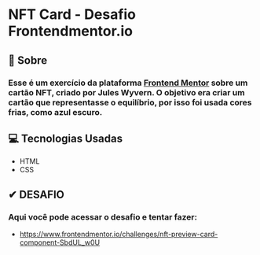 # NFT Card - Desafio Frontendmentor.io

## 📄 Sobre 

### Esse é um exercício da plataforma [Frontend Mentor](https://www.frontendmentor.io/) sobre um cartão NFT, criado por Jules Wyvern. O objetivo era criar um cartão que representasse o equilíbrio, por isso foi usada cores frias, como azul escuro.

## 💻 Tecnologias Usadas

* HTML
* CSS

## ✔ DESAFIO

### Aqui você pode acessar o desafio e tentar fazer:

* https://www.frontendmentor.io/challenges/nft-preview-card-component-SbdUL_w0U

​		





